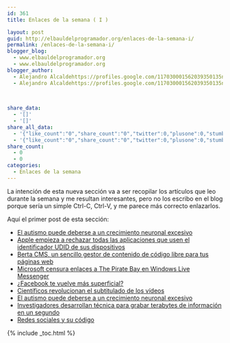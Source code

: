 ```yaml
---
id: 361
title: Enlaces de la semana ( I )

layout: post
guid: http://elbauldelprogramador.org/enlaces-de-la-semana-i/
permalink: /enlaces-de-la-semana-i/
blogger_blog:
  - www.elbauldelprogramador.org
  - www.elbauldelprogramador.org
blogger_author:
  - Alejandro Alcaldehttps://profiles.google.com/117030001562039350135noreply@blogger.com
  - Alejandro Alcaldehttps://profiles.google.com/117030001562039350135noreply@blogger.com

  
  
share_data:
  - '[]'
  - '[]'
share_all_data:
  - '{"like_count":"0","share_count":"0","twitter":0,"plusone":0,"stumble":0,"pinit":0,"count":0,"time":1333551678}'
  - '{"like_count":"0","share_count":"0","twitter":0,"plusone":0,"stumble":0,"pinit":0,"count":0,"time":1333551678}'
share_count:
  - 0
  - 0
categories:
  - Enlaces de la semana
---
```

La intención de esta nueva sección va a ser recopilar los artículos que leo durante la semana y me resultan interesantes, pero no los escribo en el blog porque sería un simple Ctrl-C, Ctrl-V, y me parece más correcto enlazarlos.

Aquí el primer post de esta sección:

  * <a target="_blank" href="http://alt1040.com/2012/03/el-autismo-puede-deberse-a-un-crecimiento-neuronal-excesivo">El autismo puede deberse a un crecimiento neuronal excesivo</a>
  * <a target="_blank" href="http://www.genbeta.com/movil/apple-empieza-a-rechazar-todas-las-aplicaciones-que-usen-el-identificador-udid-de-sus-dispositivos">Apple empieza a rechazar todas las aplicaciones que usen el identificador UDID de sus dispositivos</a> 
  * <a target="_blank" href="http://www.genbeta.com/web/berta-cms-un-sencillo-gestor-de-contenido-de-codigo-libre-para-tus-paginas-web">Berta CMS, un sencillo gestor de contenido de código libre para tus páginas web</a>
  * <a target="_blank" href="http://www.genbeta.com/mensajeria-instantanea/microsoft-censura-enlaces-a-the-pirate-bay-en-windows-live-messenger">Microsoft censura enlaces a The Pirate Bay en Windows Live Messenger</a> 
  * <a target="_blank" href="http://www.trecebits.com/2012/03/24/facebook-te-vuelve-mas-superficial/">¿Facebook te vuelve más superficial? </a>
  * <a target="_blank" href="http://alt1040.com/2012/03/cientificos-revolucionan-el-subtitulado-de-los-videos">Científicos revolucionan el subtitulado de los vídeos</a> 
  * <a target="_blank" href="http://alt1040.com/2012/03/el-autismo-puede-deberse-a-un-crecimiento-neuronal-excesivo">El autismo puede deberse a un crecimiento neuronal excesivo</a>
  * <a target="_blank" href="http://alt1040.com/2012/03/investigacion-grabar-terabytes-en-un-segundo">Investigadores desarrollan técnica para grabar terabytes de información en un segundo</a>
  * <a target="_blank" href="http://www.guzman6001.com.ve/posts/view/35/redes-sociales-y-su-codigo">Redes sociales y su código</a></p> </p> </p> </p> </p> </p> </p> </p> </p> </p> </p> </p> </p> </p> </p> </p> </p> </p> </p> </p> </p> </p> </p></p> 



{% include _toc.html %}
